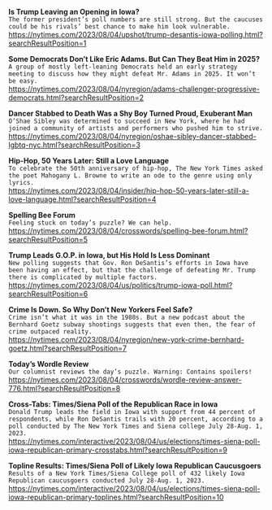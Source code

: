 **Is Trump Leaving an Opening in Iowa?**\
`The former president’s poll numbers are still strong. But the caucuses could be his rivals’ best chance to make him look vulnerable.`\
https://nytimes.com/2023/08/04/upshot/trump-desantis-iowa-polling.html?searchResultPosition=1

**Some Democrats Don’t Like Eric Adams. But Can They Beat Him in 2025?**\
`A group of mostly left-leaning Democrats held an early strategy meeting to discuss how they might defeat Mr. Adams in 2025. It won’t be easy.`\
https://nytimes.com/2023/08/04/nyregion/adams-challenger-progressive-democrats.html?searchResultPosition=2

**Dancer Stabbed to Death Was a Shy Boy Turned Proud, Exuberant Man**\
`O’Shae Sibley was determined to succeed in New York, where he had joined a community of artists and performers who pushed him to strive.`\
https://nytimes.com/2023/08/04/nyregion/oshae-sibley-dancer-stabbed-lgbtq-nyc.html?searchResultPosition=3

**Hip-Hop, 50 Years Later: Still a Love Language**\
`To celebrate the 50th anniversary of hip-hop, The New York Times asked the poet Mahogany L. Browne to write an ode to the genre using only lyrics.`\
https://nytimes.com/2023/08/04/insider/hip-hop-50-years-later-still-a-love-language.html?searchResultPosition=4

**Spelling Bee Forum**\
`Feeling stuck on today’s puzzle? We can help.`\
https://nytimes.com/2023/08/04/crosswords/spelling-bee-forum.html?searchResultPosition=5

**Trump Leads G.O.P. in Iowa, but His Hold Is Less Dominant**\
`New polling suggests that Gov. Ron DeSantis’s efforts in Iowa have been having an effect, but that the challenge of defeating Mr. Trump there is complicated by multiple factors.`\
https://nytimes.com/2023/08/04/us/politics/trump-iowa-poll.html?searchResultPosition=6

**Crime Is Down. So Why Don’t New Yorkers Feel Safe?**\
`Crime isn’t what it was in the 1980s. But a new podcast about the Bernhard Goetz subway shootings suggests that even then, the fear of crime outpaced reality.`\
https://nytimes.com/2023/08/04/nyregion/new-york-crime-bernhard-goetz.html?searchResultPosition=7

**Today’s Wordle Review**\
`Our columnist reviews the day’s puzzle. Warning: Contains spoilers!`\
https://nytimes.com/2023/08/04/crosswords/wordle-review-answer-776.html?searchResultPosition=8

**Cross-Tabs: Times/Siena Poll of the Republican Race in Iowa**\
`Donald Trump leads the field in Iowa with support from 44 percent of respondents, while Ron DeSantis trails with 20 percent, according to a poll conducted by The New York Times and Siena college July 28-Aug. 1, 2023.`\
https://nytimes.com/interactive/2023/08/04/us/elections/times-siena-poll-iowa-republican-primary-crosstabs.html?searchResultPosition=9

**Topline Results: Times/Siena Poll of Likely Iowa Republican Caucusgoers**\
`Results of a New York Times/Siena College poll of 432 likely Iowa Republican caucusgoers conducted July 28-Aug. 1, 2023.`\
https://nytimes.com/interactive/2023/08/04/us/elections/times-siena-poll-iowa-republican-primary-toplines.html?searchResultPosition=10

